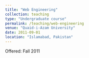 ```yaml
---
title: "Web Engineering"
collection: teaching
type: "Undergraduate course"
permalink: /teaching/web-engineering
venue: "Quaid-i-Azam University"
date: 2011-09-01
location: "Islamabad, Pakistan"
---
```


Offered: Fall 2011
